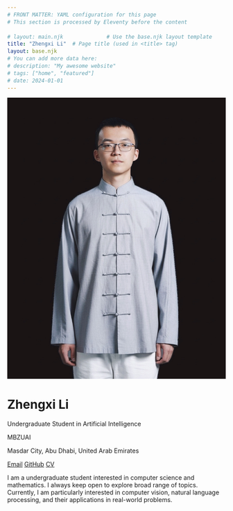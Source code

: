 ```yaml
---
# FRONT MATTER: YAML configuration for this page
# This section is processed by Eleventy before the content

# layout: main.njk              # Use the base.njk layout template
title: "Zhengxi Li"  # Page title (used in <title> tag)
layout: base.njk
# You can add more data here:
# description: "My awesome website"
# tags: ["home", "featured"]
# date: 2024-01-01
---
```


<!-- MARKDOWN CONTENT: This gets processed and inserted into {{ content }} -->
<!-- Markdown is converted to HTML, then injected into the layout -->

<div class="profile-section">
    <div class="profile-image">
        <img src="./images/portrait.jpg" alt="Zhengxi Li">
    </div>
    <div class="profile-content">
        <h1>Zhengxi Li</h1>
        <p class="title">Undergraduate Student in Artificial Intelligence</p>
        <p class="affiliation">MBZUAI</p>
        <p class="affiliation">Masdar City, Abu Dhabi, United Arab Emirates<p>
        <div class="contact-links">
            <a href="zhengxi.li@mbzuai.ac.ae">Email</a>
            <a href="https://github.com/Lizhengxi25">GitHub</a>
            <a href="/cv.pdf">CV</a>
        </div>
        <div class="bio">
            <p>
                I am a undergraduate student interested in computer science and mathematics. 
                I always keep open to explore broad range of topics. 
                Currently, I am particularly interested in computer vision, natural language processing, and their 
                applications in real-world problems.
            </p>
        </div>
    </div>
</div>
<!-- <div class="research-interests">
    <h3>Potential Research Interests</h2>
    <ul>
        <li>Machine Learning</li>
        <li>Natural Language Processing</li>
        <li>Computer Vision</li>
        <li>Deep Learning</li>
    </ul>
</div> -->

